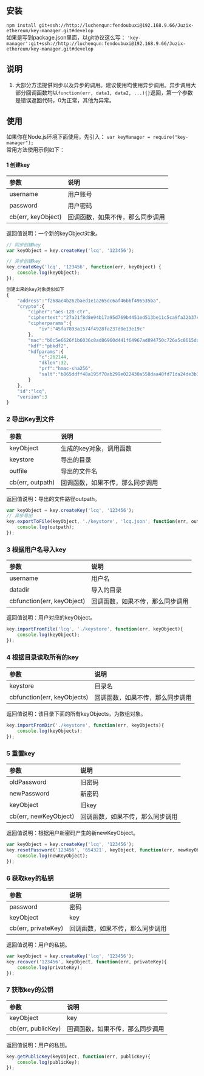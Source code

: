 安装
-----
`npm install git+ssh://http://luchenqun:fendoubuxi@192.168.9.66/Juzix-ethereum/key-manager.git#develop`   
如果是写到package.json里面，以git协议这么写：
`'key-manager':git+ssh://http://luchenqun:fendoubuxi@192.168.9.66/Juzix-ethereum/key-manager.git#develop`

说明
-----
1. 大部分方法提供同步以及异步的调用。建议使用均使用异步调用。异步调用大部分回调函数均以`function(err, data1, data2, ...){}`返回，第一个参数是错误返回代码，0为正常，其他为异常。

使用
-----
如果你在Node.js环境下面使用，先引入：
`var keyManager = require("key-manager");`   
常用方法使用示例如下：   
#### 1 创建key
|     参数       |             说明                   |
| :------------    | :--------------------------------- |
| username         | 用户账号                            |
| password         | 用户密码                            |
| cb(err, keyObject) | 回调函数，如果不传，那么同步调用      |
返回值说明：一个新的keyObject对象。
```JavaScript
// 同步创建key
var keyObject = key.createKey('lcq', '123456');

// 异步创建key
key.createKey('lcq', '123456', function(err, keyObject) {
    console.log(keyObject);
});

创建出来的key对象类似如下
{
    "address":"f268ae4b262baed1e1a265dc6af46b6f496535ba",
    "crypto":{
        "cipher":"aes-128-ctr",
        "ciphertext":"27a21f8d8e94b17a95d769b4451ed513be11c5ca9fa32b37cc4cee463c9b9705",
        "cipherparams":{
            "iv":"45fa7893a1574f4928fa237d0e13e19c"
        },
        "mac":"b0c5e6626f1b6036c8ad86960d441f64967ad894750c726a5c8615dd3facbcc5",
        "kdf":"pbkdf2",
        "kdfparams":{
            "c":262144,
            "dklen":32,
            "prf":"hmac-sha256",
            "salt":"b865ddff48a195f78ab299e022430a558daa48fd71da24de3b3da55b034d811b"
        }
    },
    "id":"lcq",
    "version":3
}
```

### 2 导出Key到文件
|     参数      |             说明                   |
| :------------   | :--------------------------------- |
| keyObject       | 生成的key对象，调用函数               |
| keystore        | 导出的目录                            |
| outfile        | 导出的文件名                            |
| cb(err, outpath)  | 回调函数，如果不传，那么同步调用      |
返回值说明：导出的文件路径outpath。
```JavaScript
var keyObject = key.createKey('lcq', '123456');
// 异步导出
key.exportToFile(keyObject, './keystore', 'lcq.json', function(err, outpath){
    console.log(outpath);
});
```

### 3 根据用户名导入key
|     参数      |             说明                   |
| :------------   | :--------------------------------- |
| username       | 用户名               |
| datadir        | 导入的目录                            |
| cbfunction(err, keyObject)  | 回调函数，如果不传，那么同步调用      |
返回值说明：用户对应的keyObject。
```JavaScript
key.importFromFile('lcq', './keystore', function(err, keyObject){
    console.log(keyObject);
});
```

### 4 根据目录读取所有的key
|     参数      |             说明                   |
| :------------   | :--------------------------------- |
| keystore       | 目录名               |
| cbfunction(err, keyObjects) | 回调函数，如果不传，那么同步调用      |
返回值说明：该目录下面的所有keyObjects，为数组对象。
```JavaScript
key.importFromDir('./keystore', function(err, keyObjects){
    console.log(keyObjects);
});
```

### 5 重置key
|     参数      |             说明                   |
| :------------   | :--------------------------------- |
| oldPassword       | 旧密码               |
| newPassword       | 新密码               |
| keyObject       | 旧key               |
| cb(err, newKeyObject)   | 回调函数，如果不传，那么同步调用      |
返回值说明：根据用户新密码产生的新newKeyObject。
```JavaScript
var keyObject = key.createKey('lcq', '123456');
key.resetPassword('123456', '654321', keyObject, function(err, newKeyObject){
    console.log(newKeyObject);
});
```

### 6 获取key的私钥
|     参数      |             说明                   |
| :------------   | :--------------------------------- |
| password       | 密码               |
| keyObject       | key               |
| cb(err, privateKey) | 回调函数，如果不传，那么同步调用      |
返回值说明：用户的私钥。
```JavaScript
var keyObject = key.createKey('lcq', '123456');
key.recover('123456', keyObject, function(err, privateKey){
    console.log(privateKey);
});
```
### 7 获取key的公钥
|     参数      |             说明                   |
| :------------   | :--------------------------------- |
| keyObject       | key               |
| cb(err, publicKey) | 回调函数，如果不传，那么同步调用      |
返回值说明：用户的私钥。
```JavaScript
key.getPublicKey(keyObject, function(err, publicKey){
    console.log(publicKey);
});
```
